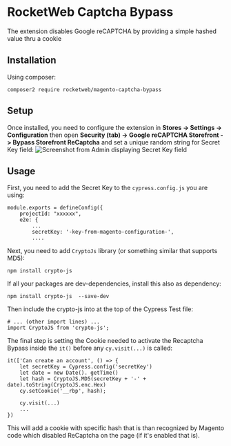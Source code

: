 # RocketWeb Captcha Bypass
The extension disables Google reCAPTCHA by providing a simple hashed value thru a cookie

## Installation
Using composer:
```
composer2 require rocketweb/magento-captcha-bypass
```

## Setup
Once installed, you need to configure the extension in 
**Stores -> Settings -> Configuration** then open **Security (tab)
-> Google reCAPTCHA Storefront -> Bypass Storefront ReCaptcha** and set a unique
random string for Secret Key field:
![Screenshot from Admin displaying Secret Key field](https://user-images.githubusercontent.com/9031414/250605077-4fc259d6-3f7a-4001-8154-4ca4893d7eb8.png)

## Usage
First, you need to add the Secret Key to the `cypress.config.js` you are using:
```
module.exports = defineConfig({
    projectId: "xxxxxx",
    e2e: {
        ...
        secretKey: '-key-from-magento-configuration-',
        ....
```

Next, you need to add ``CryptoJs`` library (or something similar that supports MD5):
```
npm install crypto-js
```
If all your packages are dev-dependencies, install this also as dependency:
```
npm install crypto-js  --save-dev
```
Then include the crypto-js into at the top of the Cypress Test file:
```
# ... (other import lines) ...
import CryptoJS from 'crypto-js';
```
The final step is setting the Cookie needed to activate the Recaptcha Bypass 
inside the `it()` before any `cy.visit(...)` is called:
```
it(['Can create an account', () => {
    let secretKey = Cypress.config('secretKey')
    let date = new Date(). getTime()
    let hash = CryptoJS.MD5(secretKey + '-' + date).toString(CryptoJS.enc.Hex)
    cy.setCookie('__rbp', hash);

    cy.visit(...)
    ...
})
```

This will add a cookie with specific hash that is than recognized by Magento code
which disabled ReCaptcha on the page (if it's enabled that is).
